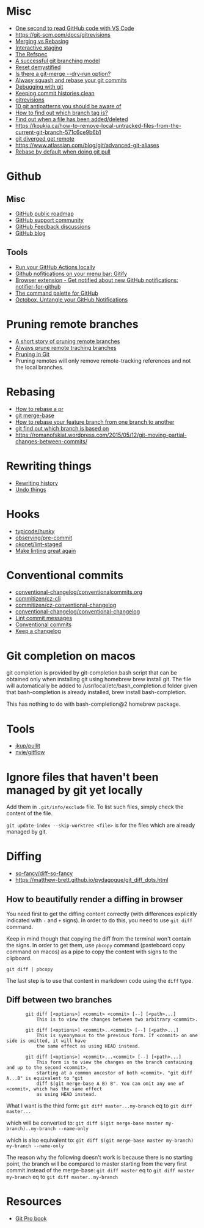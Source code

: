 # Misc

- [One second to read GitHub code with VS Code](https://github.com/conwnet/github1s)
- https://git-scm.com/docs/gitrevisions
- [Merging vs Rebasing](https://www.atlassian.com/git/tutorials/merging-vs-rebasing/)
- [Interactive staging](https://git-scm.com/book/en/v2/Git-Tools-Interactive-Staging#_interactive_staging)
- [The Refspec](https://git-scm.com/book/en/v2/Git-Internals-The-Refspec#_refspec)
- [A successful git branching model](http://nvie.com/posts/a-successful-git-branching-model/)
- [Reset demystified](https://git-scm.com/book/en/v2/Git-Tools-Reset-Demystified)
- [Is there a git-merge --dry-run option?](https://stackoverflow.com/questions/501407/is-there-a-git-merge-dry-run-option)
- [Alwasy squash and rebase your git commits](https://blog.carbonfive.com/2017/08/28/always-squash-and-rebase-your-git-commits/)
- [Debugging with git](https://git-scm.com/book/en/v2/Git-Tools-Debugging-with-Git)
- [Keeping commit histories clean](https://www.notion.so/Keeping-Commit-Histories-Clean-0f717c4e802c4a0ebd852cf9337ce5d2)
- [gitrevisions](https://git-scm.com/docs/gitrevisions)
- [10 git antipatterns you should be aware of](https://speakerdeck.com/lemiorhan/10-git-anti-patterns-you-should-be-aware-of?slide=6)
- [How to find out which branch tag is?](https://stackoverflow.com/questions/15806448/git-how-to-find-out-on-which-branch-tag-is)
- [Find out when a file has been added/deleted](https://www.shellhacks.com/git-particular-file-change-history/)
- https://koukia.ca/how-to-remove-local-untracked-files-from-the-current-git-branch-571c6ce9b6b1
- [git diverged get remote](https://gist.github.com/scmx/f0cf283f33e5e1ac83946453461b9ff2)
- https://www.atlassian.com/blog/git/advanced-git-aliases
- [Rebase by default when doing git pull](https://coderwall.com/p/tnoiug/rebase-by-default-when-doing-git-pull)

# Github

## Misc

- [GitHub public roadmap](https://github.com/github/roadmap)
- [GitHub support community](https://github.community/)
- [GitHub Feedback discussions](https://github.com/github/feedback/discussions)
- [GitHub blog](https://github.blog/) 

## Tools

- [Run your GitHub Actions locally](https://github.com/nektos/act)
- [Github nofitications on your menu bar: Gitify](https://www.gitify.io/)
- [Browser extension - Get notified about new GitHub notifications: notifier-for-github](https://github.com/sindresorhus/notifier-for-github)
- [The command palette for GitHub](https://jumpcat.dev/)
- [Octobox, Untangle your GitHub Notifications](https://octobox.io/)

# Pruning remote branches

- [A short story of pruning remote branches](http://www.jamessturtevant.com/posts/Pruning-remote-branches/)
- [Always prune remote traching branches](http://albertogrespan.com/blog/always-prune-remote-tracking-branches/)
- [Pruning in Git](https://git-scm.com/docs/git-fetch#_pruning)
- Pruning remotes will only remove remote-tracking references and not the local branches.

# Rebasing

- [How to rebase a pr](https://github.com/edx/edx-platform/wiki/How-to-Rebase-a-Pull-Request)
- [git merge-base](https://git-scm.com/docs/git-merge-base)
- [How to rebase your feature branch from one branch to another](https://makandracards.com/makandra/10173-git-how-to-rebase-your-feature-branch-from-one-branch-to-another)
- [git find out which branch is based on](https://community.atlassian.com/t5/Bitbucket-questions/Knowing-from-which-branch-the-current-branch-was-created-from/qaq-p/570135)
- https://romanofskiat.wordpress.com/2015/05/12/git-moving-partial-changes-between-commits/

# Rewriting things

- [Rewriting history](https://git-scm.com/book/en/v2/Git-Tools-Rewriting-History)
- [Undo things](https://git-scm.com/book/en/v2/Git-Basics-Undoing-Things)

# Hooks

- [typicode/husky](https://github.com/typicode/husky)
- [observing/pre-commit](https://github.com/observing/pre-commit)
- [okonet/lint-staged](https://github.com/okonet/lint-staged)
- [Make linting great again](https://medium.com/@okonetchnikov/make-linting-great-again-f3890e1ad6b8)

# Conventional commits

- [conventional-changelog/conventionalcommits.org](https://github.com/conventional-changelog/conventionalcommits.org)
- [commitizen/cz-cli](https://github.com/commitizen/cz-cli)
- [commitizen/cz-conventional-changelog](https://github.com/commitizen/cz-conventional-changelog)
- [conventional-changelog/conventional-changelog](https://github.com/conventional-changelog/conventional-changelog)
- [Lint commit messages](https://github.com/marionebl/commitlint)
- [Conventional commits](https://conventionalcommits.org/)
- [Keep a changelog](https://keepachangelog.com/en/0.3.0/)

# Git completion on macos

git completion is provided by git-completion.bash script that can be obtained only when installing git using homebrew brew install git. The file will automatically be added to /usr/local/etc/bash_completion.d folder given that bash-completion is already installed, brew install bash-completion.

This has nothing to do with bash-completion@2 homebrew package.

# Tools

- [jkup/pullit](https://github.com/jkup/pullit)
- [nvie/gitflow](https://github.com/nvie/gitflow)

# Ignore files that haven't been managed by git yet locally

Add them in `.git/info/exclude` file. To list such files, simply check the content of the file.

`git update-index --skip-worktree <file>` is for the files which are already managed by git.

# Diffing

- [so-fancy/diff-so-fancy](https://github.com/so-fancy/diff-so-fancy)
- https://matthew-brett.github.io/pydagogue/git_diff_dots.html

## How to beautifully render a diffing in browser

You need first to get the diffing content correctly (with differences explicitly indicated with `-` and `+` signs). In order to do this, you need to use `git diff` command.

Keep in mind though that copying the diff from the terminal won't contain the signs. In order to get them, use `pbcopy` command (pasteboard copy command on macos) as a pipe to copy the content with signs to the clipboard.

`git diff | pbcopy`

The last step is to use that content in markdown code using the `diff` type.

## Diff between two branches

```
       git diff [<options>] <commit> <commit> [--] [<path>...]
           This is to view the changes between two arbitrary <commit>.

       git diff [<options>] <commit>..<commit> [--] [<path>...]
           This is synonymous to the previous form. If <commit> on one side is omitted, it will have
           the same effect as using HEAD instead.

       git diff [<options>] <commit>...<commit> [--] [<path>...]
           This form is to view the changes on the branch containing and up to the second <commit>,
           starting at a common ancestor of both <commit>. "git diff A...B" is equivalent to "git
           diff $(git merge-base A B) B". You can omit any one of <commit>, which has the same effect
           as using HEAD instead.
```

What I want is the third form:
`git diff master...my-branch` eq to `git diff master...`

which will be converted to:
`git diff $(git merge-base master my-branch)..my-branch --name-only`

which is also equivalent to:
`git diff $(git merge-base master my-branch) my-branch --name-only`

The reason why the following doesn't work is because there is no starting point, the branch will be compared to master starting from the very first commit instead of the merge-base:
`git diff master` eq to `git diff master my-branch` eq to `git diff master..my-branch`

# Resources

- [Git Pro book](https://git-scm.com/book/en/v2)

